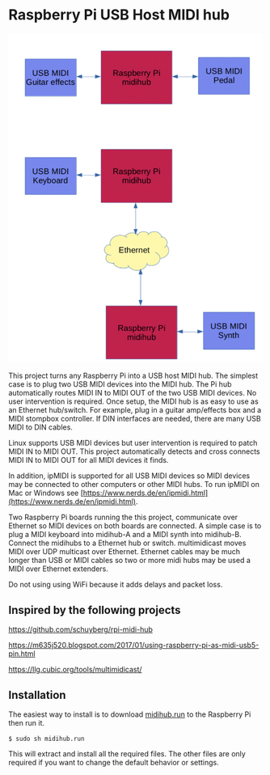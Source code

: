# Raspberry Pi USB Host MIDI hub

![USB MIDI hub diagrams](./diagrams.gif)

This project turns any Raspberry Pi into a USB host MIDI hub. The simplest case
is to plug two USB MIDI devices into the MIDI hub. The Pi hub automatically
routes MIDI IN to MIDI OUT of the two USB MIDI devices. No user intervention is
required. Once setup, the MIDI hub is as easy to use as an Ethernet hub/switch.
For example, plug in a guitar amp/effects box and a MIDI stompbox controller.
If DIN interfaces are needed, there are many USB MIDI to DIN cables.

Linux supports USB MIDI devices but user intervention is required to patch MIDI
IN to MIDI OUT. This project automatically detects and cross connects MIDI IN
to MIDI OUT for all MIDI devices it finds.

In addition, ipMIDI is supported for all USB MIDI devices so MIDI devices may
be connected to other computers or other MIDI hubs. To run ipMIDI on Mac or
Windows see
[https://www.nerds.de/en/ipmidi.html](https://www.nerds.de/en/ipmidi.html).

Two Raspberry Pi boards running the this project, communicate over Ethernet so
MIDI devices on both boards are connected. A simple case is to plug a MIDI
keyboard into midihub-A and a MIDI synth into midihub-B. Connect the midihubs
to a Ethernet hub or switch. multimidicast moves MIDI over UDP multicast over
Ethernet. Ethernet cables may be much longer than USB or MIDI cables so two
or more midi hubs may be used a MIDI over Ethernet extenders.

Do not using using WiFi because it adds delays and packet loss.

## Inspired by the following projects

https://github.com/schuyberg/rpi-midi-hub

https://m635j520.blogspot.com/2017/01/using-raspberry-pi-as-midi-usb5-pin.html

https://llg.cubic.org/tools/multimidicast/

## Installation

The easiest way to install is to download [midihub.run](https://github.com/gdsports/rpi-usb-host-midi-hub/raw/master/midihub.run)
to the Raspberry Pi then run it.

```
$ sudo sh midihub.run
```

This will extract and install all the required files. The other files are only
required if you want to change the default behavior or settings.

